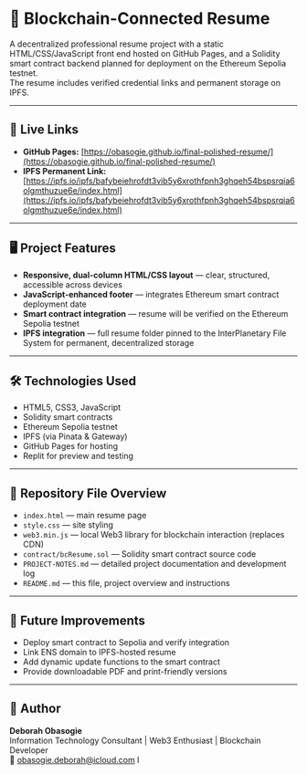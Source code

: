 # 📄 Blockchain-Connected Resume

A decentralized professional resume project with a static HTML/CSS/JavaScript front end hosted on GitHub Pages, and a Solidity smart contract backend planned for deployment on the Ethereum Sepolia testnet.  
The resume includes verified credential links and permanent storage on IPFS.

---

## 🔗 Live Links
- **GitHub Pages:** [https://obasogie.github.io/final-polished-resume/](https://obasogie.github.io/final-polished-resume/)
- **IPFS Permanent Link:** [https://ipfs.io/ipfs/bafybeiehrofdt3vib5y6xrothfpnh3ghqeh54bspsrqia6olgmthuzue6e/index.html](https://ipfs.io/ipfs/bafybeiehrofdt3vib5y6xrothfpnh3ghqeh54bspsrqia6olgmthuzue6e/index.html)

---

## 🖥️ Project Features
- **Responsive, dual-column HTML/CSS layout** — clear, structured, accessible across devices
- **JavaScript-enhanced footer** — integrates Ethereum smart contract deployment date
- **Smart contract integration** — resume will be verified on the Ethereum Sepolia testnet
- **IPFS integration** — full resume folder pinned to the InterPlanetary File System for permanent, decentralized storage

---

## 🛠️ Technologies Used
- HTML5, CSS3, JavaScript
- Solidity smart contracts
- Ethereum Sepolia testnet
- IPFS (via Pinata & Gateway)
- GitHub Pages for hosting
- Replit for preview and testing

---

## 📌 Repository File Overview
- `index.html` — main resume page
- `style.css` — site styling
- `web3.min.js` — local Web3 library for blockchain interaction (replaces CDN)
- `contract/bcResume.sol` — Solidity smart contract source code
- `PROJECT-NOTES.md` — detailed project documentation and development log
- `README.md` — this file, project overview and instructions

---

## 🚀 Future Improvements
- Deploy smart contract to Sepolia and verify integration
- Link ENS domain to IPFS-hosted resume
- Add dynamic update functions to the smart contract
- Provide downloadable PDF and print-friendly versions

---

## 👤 Author
**Deborah Obasogie**  
Information Technology Consultant | Web3 Enthusiast | Blockchain Developer  
📧 obasogie.deborah@icloud.com
I
